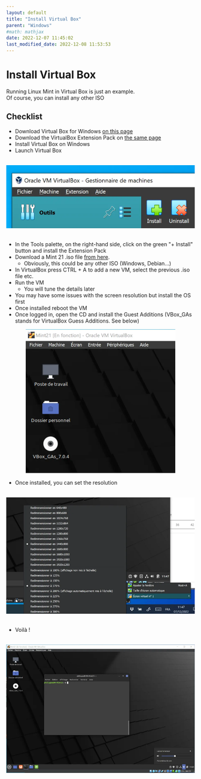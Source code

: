 ```yaml
---
layout: default
title: "Install Virtual Box"
parent: "Windows"
#math: mathjax
date: 2022-12-07 11:45:02
last_modified_date: 2022-12-08 11:53:53
---
```


# Install Virtual Box

Running Linux Mint in Virtual Box is just an example.  
Of course, you can install any other ISO

## Checklist
* Download Virtual Box for Windows [on this page](https://www.virtualbox.org/wiki/Downloads)
* Download the VirtualBox Extension Pack on [the same page](https://www.virtualbox.org/wiki/Downloads)
* Install Virtual Box on Windows
* Launch Virtual Box

<div align="center">
&nbsp;
<img src="./assets/image-4.webp" alt="" width="600" loading="lazy"/>
&nbsp;
</div>


* In the Tools palette, on the right-hand side, click on the green "+ Install" button and install the Extension Pack
* Download a Mint 21 .iso file [from here](https://www.linuxmint.com/download.php).
    * Obviously, this could be any other ISO (Windows, Debian...)
* In VirtualBox press CTRL + A to add a new VM, select the previous .iso file etc.
* Run the VM
    * You will tune the details later
* You may have some issues with the screen resolution but install the OS first
* Once installed reboot the VM
* Once logged in, open the CD and install the Guest Additions (VBox_GAs stands for VirtualBox Guess Additions. See below)

<div align="center">
&nbsp;
<img src="./assets/InstallCD.webp" alt="" width="400" loading="lazy"/>
&nbsp;
</div>

* Once installed, you can set the resolution

<div align="center">
&nbsp;
<img src="./assets/SetResolution.webp" alt="" width="600" loading="lazy"/>
&nbsp;
</div>

* Voilà !

<div align="center">
&nbsp;
<img src="./assets/Mint21.webp" alt="" width="900" loading="lazy"/>
&nbsp;
</div>